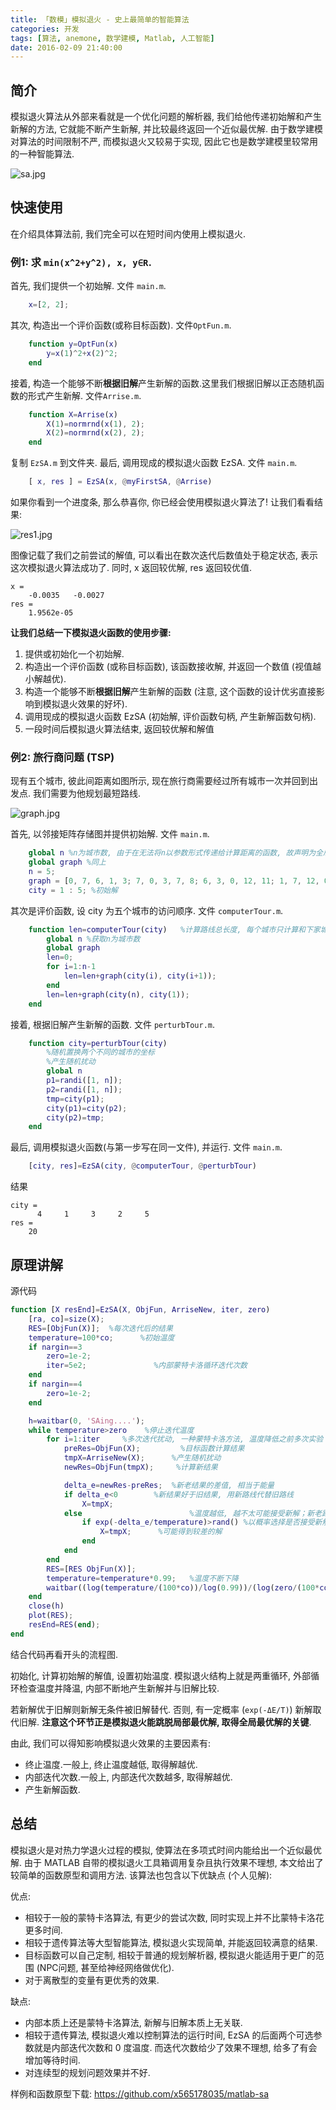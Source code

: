 ```yaml
---
title: 「数模」模拟退火 - 史上最简单的智能算法
categories: 开发
tags: [算法, anemone, 数学建模, Matlab, 人工智能]
date: 2016-02-09 21:40:00
---
```


## 简介

模拟退火算法从外部来看就是一个优化问题的解析器, 我们给他传递初始解和产生新解的方法, 它就能不断产生新解, 并比较最终返回一个近似最优解. 由于数学建模对算法的时间限制不严, 而模拟退火又较易于实现, 因此它也是数学建模里较常用的一种智能算法.

![sa.jpg][1]

## 快速使用

在介绍具体算法前, 我们完全可以在短时间内使用上模拟退火.

### 例1: 求 `min(x^2+y^2), x, y∈R`.

首先, 我们提供一个初始解. 文件 `main.m`.

``` matlab
    x=[2, 2];
```

其次, 构造出一个评价函数(或称目标函数). 文件`OptFun.m`.

``` matlab
    function y=OptFun(x)
        y=x(1)^2+x(2)^2;
    end
```

接着, 构造一个能够不断**根据旧解**产生新解的函数.这里我们根据旧解以正态随机函数的形式产生新解. 文件`Arrise.m`.

``` matlab
    function X=Arrise(x)
        X(1)=normrnd(x(1), 2);
        X(2)=normrnd(x(2), 2);
    end
```

复制 `EzSA.m` 到文件夹.
最后, 调用现成的模拟退火函数 EzSA. 文件 `main.m`.

``` matlab
    [ x, res ] = EzSA(x, @myFirstSA, @Arrise)
```

如果你看到一个进度条, 那么恭喜你, 你已经会使用模拟退火算法了!
让我们看看结果:

![res1.jpg][2]

图像记载了我们之前尝试的解值, 可以看出在数次迭代后数值处于稳定状态, 表示这次模拟退火算法成功了.
同时, x 返回较优解, res 返回较优值.

    x =
        -0.0035   -0.0027
    res =
        1.9562e-05

**让我们总结一下模拟退火函数的使用步骤:**

1. 提供或初始化一个初始解.
2. 构造出一个评价函数 (或称目标函数), 该函数接收解, 并返回一个数值 (视值越小解越优).
3. 构造一个能够不断**根据旧解**产生新解的函数 (注意, 这个函数的设计优劣直接影响到模拟退火效果的好坏).
4. 调用现成的模拟退火函数 EzSA (初始解, 评价函数句柄, 产生新解函数句柄).
5. 一段时间后模拟退火算法结束, 返回较优解和解值

### 例2: 旅行商问题 (TSP)

现有五个城市, 彼此间距离如图所示, 现在旅行商需要经过所有城市一次并回到出发点. 我们需要为他规划最短路线.

![graph.jpg][3]

首先, 以邻接矩阵存储图并提供初始解. 文件 `main.m`.

``` matlab
    global n %n为城市数, 由于在无法将n以参数形式传递给计算距离的函数, 故声明为全局变量
    global graph %同上
    n = 5;
    graph = [0, 7, 6, 1, 3; 7, 0, 3, 7, 8; 6, 3, 0, 12, 11; 1, 7, 12, 0, 2; 3, 8, 11, 2, 0];
    city = 1 : 5; %初始解
```

其次是评价函数, 设 city 为五个城市的访问顺序. 文件 `computerTour.m`.

``` matlab
    function len=computerTour(city)   %计算路线总长度, 每个城市只计算和下家城市之间的距离。
        global n %获取n为城市数
        global graph
        len=0;
        for i=1:n-1
            len=len+graph(city(i), city(i+1));
        end
        len=len+graph(city(n), city(1));
    end
```

接着, 根据旧解产生新解的函数. 文件 `perturbTour.m`.

``` matlab
    function city=perturbTour(city)
        %随机置换两个不同的城市的坐标
        %产生随机扰动
        global n
        p1=randi([1, n]);
        p2=randi([1, n]);
        tmp=city(p1);
        city(p1)=city(p2);
        city(p2)=tmp;
    end
```

最后, 调用模拟退火函数(与第一步写在同一文件), 并运行. 文件 `main.m`.

``` matlab
    [city, res]=EzSA(city, @computerTour, @perturbTour)
```
结果

    city =
          4     1     3     2     5
    res =
        20

## 原理讲解

源代码

``` matlab
function [X resEnd]=EzSA(X, ObjFun, ArriseNew, iter, zero)
    [ra, co]=size(X);
    RES=[ObjFun(X)];  %每次迭代后的结果
    temperature=100*co;      %初始温度
    if nargin==3
        zero=1e-2;
        iter=5e2;               %内部蒙特卡洛循环迭代次数
    end
    if nargin==4
        zero=1e-2;
    end

    h=waitbar(0, 'SAing....');
    while temperature>zero    %停止迭代温度
        for i=1:iter     %多次迭代扰动, 一种蒙特卡洛方法, 温度降低之前多次实验
            preRes=ObjFun(X);         %目标函数计算结果
            tmpX=ArriseNew(X);      %产生随机扰动
            newRes=ObjFun(tmpX);     %计算新结果

            delta_e=newRes-preRes;  %新老结果的差值, 相当于能量
            if delta_e<0        %新结果好于旧结果, 用新路线代替旧路线
                X=tmpX;
            else                        %温度越低, 越不太可能接受新解；新老距离差值越大, 越不太可能接受新解
                if exp(-delta_e/temperature)>rand() %以概率选择是否接受新解 p=exp(-ΔE/T)
                    X=tmpX;      %可能得到较差的解
                end
            end
        end
        RES=[RES ObjFun(X)];
        temperature=temperature*0.99;   %温度不断下降
        waitbar((log(temperature/(100*co))/log(0.99))/(log(zero/(100*co))/log(0.99)), h, sprintf('Now Temperature:%.2f', temperature));
    end
    close(h)
    plot(RES);
    resEnd=RES(end);
end
```

结合代码再看开头的流程图.

初始化, 计算初始解的解值, 设置初始温度.
模拟退火结构上就是两重循环, 外部循环检查温度并降温, 内部不断地产生新解并与旧解比较.

若新解优于旧解则新解无条件被旧解替代.
否则, 有一定概率 (`exp(-ΔE/T)`) 新解取代旧解. **注意这个环节正是模拟退火能跳脱局部最优解, 取得全局最优解的关键**.

由此, 我们可以得知影响模拟退火效果的主要因素有:

* 终止温度.一般上, 终止温度越低, 取得解越优.
* 内部迭代次数.一般上, 内部迭代次数越多, 取得解越优.
* 产生新解函数.

## 总结

模拟退火是对热力学退火过程的模拟, 使算法在多项式时间内能给出一个近似最优解. 由于 MATLAB 自带的模拟退火工具箱调用复杂且执行效果不理想, 本文给出了较简单的函数原型和调用方法. 该算法也包含以下优缺点 (个人见解):

优点:

* 相较于一般的蒙特卡洛算法, 有更少的尝试次数, 同时实现上并不比蒙特卡洛花更多时间.
* 相较于遗传算法等大型智能算法, 模拟退火实现简单, 并能返回较满意的结果.
* 目标函数可以自己定制, 相较于普通的规划解析器, 模拟退火能适用于更广的范围 (NPC问题, 甚至给神经网络做优化).
* 对于离散型的变量有更优秀的效果.

缺点:

* 内部本质上还是蒙特卡洛算法, 新解与旧解本质上无关联.
* 相较于遗传算法, 模拟退火难以控制算法的运行时间, EzSA 的后面两个可选参数就是内部迭代次数和 0 度温度. 而迭代次数给少了效果不理想, 给多了有会增加等待时间.
* 对连续型的规划问题效果并不好.

样例和函数原型下载: https://github.com/x565178035/matlab-sa


  [1]: https://82flex.com/usr/uploads/2016/04/1386022565.jpg
  [2]: https://82flex.com/usr/uploads/2016/04/3207067260.jpg
  [3]: https://82flex.com/usr/uploads/2016/04/2348049874.jpg

